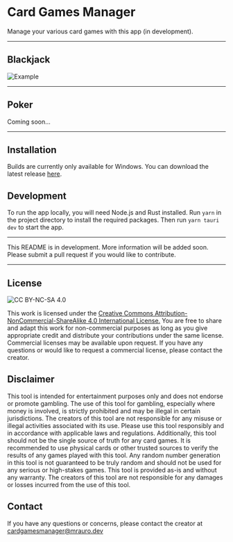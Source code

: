 # Card Games Manager

Manage your various card games with this app (in development).

---

## Blackjack

![Example](./resources/example.gif)

---

## Poker

Coming soon...

---

## Installation

Builds are currently only available for Windows. You can download the latest release [here](https://github.com/MrAuro/CardGamesManager/releases).

## Development

To run the app locally, you will need Node.js and Rust installed. Run `yarn` in the project directory to install the required packages. Then run `yarn tauri dev` to start the app.

---

This README is in development. More information will be added soon. Please submit a pull request if you would like to contribute.

---

## License

![CC BY-NC-SA 4.0](https://img.shields.io/badge/License-CC%20BY--NC--SA%204.0-lightgrey.svg)

This work is licensed under the <a href="https://github.com/mrauro/cardgamesmanager/tree/main/LICENSE" target="_blank">Creative Commons Attribution-NonCommercial-ShareAlike 4.0 International License.</a> You are free to share and adapt this work for non-commercial purposes as long as you give appropriate credit and distribute your contributions under the same license. Commercial licenses may be available upon request. If you have any questions or would like to request a commercial license, please contact the creator.

## Disclaimer

This tool is intended for entertainment purposes only and does not endorse or promote
gambling. The use of this tool for gambling, especially where money is involved, is
strictly prohibited and may be illegal in certain jurisdictions. The creators of this
tool are not responsible for any misuse or illegal activities associated with its use.
Please use this tool responsibly and in accordance with applicable laws and regulations.
Additionally, this tool should not be the single source of truth for any card games. It
is recommended to use physical cards or other trusted sources to verify the results of
any games played with this tool. Any random number generation in this tool is not
guaranteed to be truly random and should not be used for any serious or high-stakes
games. This tool is provided as-is and without any warranty. The creators of this tool
are not responsible for any damages or losses incurred from the use of this tool.

## Contact

If you have any questions or concerns, please contact the creator at
<a href="mailto:cardgamesmanager@mrauro.dev">cardgamesmanager@mrauro.dev</a>
